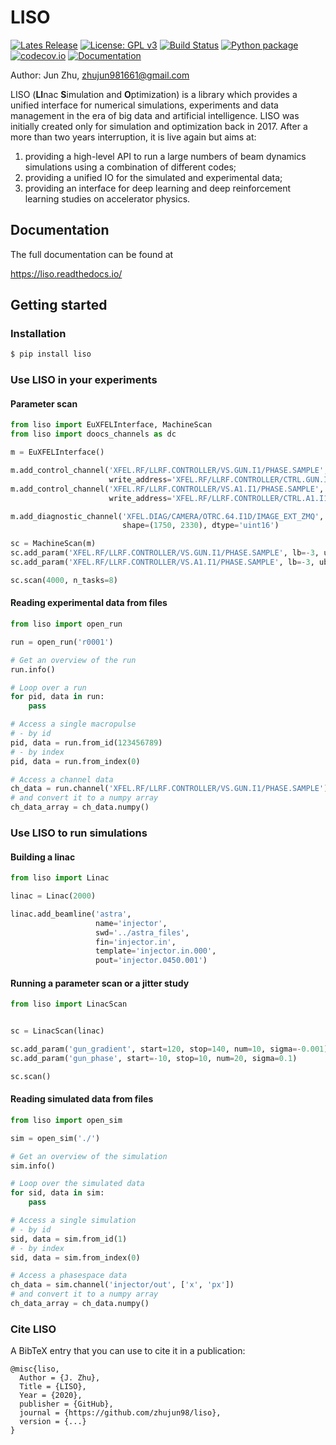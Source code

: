 # LISO

[![Lates Release](https://img.shields.io/github/v/release/zhujun98/liso)](https://github.com/zhujun98/liso/releases)
[![License: GPL v3](https://img.shields.io/badge/License-GPL%20v3-blue.svg)](https://www.gnu.org/licenses/gpl-3.0)
[![Build Status](https://dev.azure.com/zhujun981661/zhujun981661/_apis/build/status/zhujun98.liso?branchName=master)](https://dev.azure.com/zhujun981661/zhujun981661/_build/latest?definitionId=1&branchName=master)
[![Python package](https://github.com/zhujun98/liso/actions/workflows/python-package.yml/badge.svg)](https://github.com/zhujun98/liso/actions/workflows/python-package.yml)
[![codecov.io](https://codecov.io/github/zhujun98/liso/coverage.svg?branch=master)](https://codecov.io/github/zhujun98/liso?branch=master)
[![Documentation](https://img.shields.io/readthedocs/liso)](https://liso.readthedocs.io/en/latest/)

Author: Jun Zhu, zhujun981661@gmail.com

LISO (**LI**nac **S**imulation and **O**ptimization) is a library which provides
a unified interface for numerical simulations, experiments and data management
in the era of big data and artificial intelligence. LISO was initially created only
for simulation and optimization back in 2017. After a more than two years interruption, 
it is live again but aims at:

1. providing a high-level API to run a large numbers of beam dynamics simulations using a combination
of different codes;
2. providing a unified IO for the simulated and experimental data;
3. providing an interface for deep learning and deep reinforcement learning studies on accelerator physics.


## Documentation

The full documentation can be found at 

https://liso.readthedocs.io/

## Getting started

### Installation

```sh
$ pip install liso
```

### Use LISO in your experiments

#### Parameter scan

```py
from liso import EuXFELInterface, MachineScan
from liso import doocs_channels as dc

m = EuXFELInterface()

m.add_control_channel('XFEL.RF/LLRF.CONTROLLER/VS.GUN.I1/PHASE.SAMPLE', dc.FLOAT,
                      write_address='XFEL.RF/LLRF.CONTROLLER/CTRL.GUN.I1/SP.PHASE')
m.add_control_channel('XFEL.RF/LLRF.CONTROLLER/VS.A1.I1/PHASE.SAMPLE', dc.FLOAT,
                      write_address='XFEL.RF/LLRF.CONTROLLER/CTRL.A1.I1/SP.PHASE')

m.add_diagnostic_channel('XFEL.DIAG/CAMERA/OTRC.64.I1D/IMAGE_EXT_ZMQ', dc.ARRAY, 
                         shape=(1750, 2330), dtype='uint16')

sc = MachineScan(m)
sc.add_param('XFEL.RF/LLRF.CONTROLLER/VS.GUN.I1/PHASE.SAMPLE', lb=-3, ub=3)
sc.add_param('XFEL.RF/LLRF.CONTROLLER/VS.A1.I1/PHASE.SAMPLE', lb=-3, ub=3)

sc.scan(4000, n_tasks=8)
```

#### Reading experimental data from files

```py
from liso import open_run

run = open_run('r0001')

# Get an overview of the run
run.info()

# Loop over a run
for pid, data in run:
    pass

# Access a single macropulse
# - by id
pid, data = run.from_id(123456789)
# - by index
pid, data = run.from_index(0)

# Access a channel data
ch_data = run.channel('XFEL.RF/LLRF.CONTROLLER/VS.GUN.I1/PHASE.SAMPLE')
# and convert it to a numpy array
ch_data_array = ch_data.numpy()
```

### Use LISO to run simulations

#### Building a linac

```py
from liso import Linac

linac = Linac(2000)

linac.add_beamline('astra',
                   name='injector',
                   swd='../astra_files',
                   fin='injector.in',
                   template='injector.in.000',
                   pout='injector.0450.001')
```

#### Running a parameter scan or a jitter study

```py
from liso import LinacScan


sc = LinacScan(linac)

sc.add_param('gun_gradient', start=120, stop=140, num=10, sigma=-0.001)
sc.add_param('gun_phase', start=-10, stop=10, num=20, sigma=0.1)

sc.scan()
```

#### Reading simulated data from files

```py
from liso import open_sim

sim = open_sim('./')

# Get an overview of the simulation
sim.info()

# Loop over the simulated data
for sid, data in sim:
    pass

# Access a single simulation
# - by id
sid, data = sim.from_id(1)
# - by index
sid, data = sim.from_index(0)

# Access a phasespace data
ch_data = sim.channel('injector/out', ['x', 'px'])
# and convert it to a numpy array
ch_data_array = ch_data.numpy()
```

### Cite LISO

A BibTeX entry that you can use to cite it in a publication:

    @misc{liso,
      Author = {J. Zhu},
      Title = {LISO},
      Year = {2020},
      publisher = {GitHub},
      journal = {https://github.com/zhujun98/liso},
      version = {...}
    }

